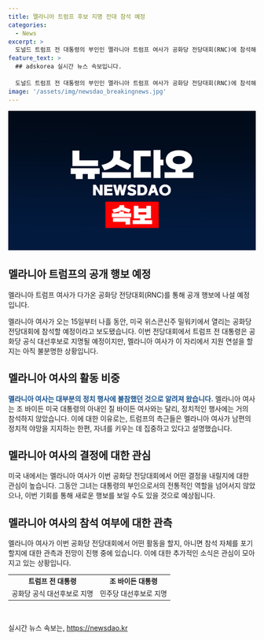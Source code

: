 ```yaml
---
title: 멜라니아 트럼프 후보 지명 전대 참석 예정
categories:
  - News
excerpt: >
  도널드 트럼프 전 대통령의 부인인 멜라니아 트럼프 여사가 공화당 전당대회(RNC)에 참석해 공개 행보에 나설 예정이다. 이로써 공식 대선후보로 지명될 예정인 남편을 지지하며 활발한 활동을 펼 것으로 보인다. 멜라니아 여사는 이전 정치 행사에는 참석하지 않았으나, 이번 행사에서는 연설 여부가 불분명하다. 그녀는 남편의 정치적 야망을 지지하면서 아들을 키우는 데 집중하고 있다는 측근들의 말을 받고 있다.
feature_text: >
  ## adskorea 실시간 뉴스 속보입니다.

  도널드 트럼프 전 대통령의 부인인 멜라니아 트럼프 여사가 공화당 전당대회(RNC)에 참석해 공개 행보에 나설 예정이다. 이로써 공식 대선후보로 지명될 예정인 남편을 지지하며 활발한 활동을 펼 것으로 보인다. 멜라니아 여사는 이전 정치 행사에는 참석하지 않았으나, 이번 행사에서는 연설 여부가 불분명하다. 그녀는 남편의 정치적 야망을 지지하면서 아들을 키우는 데 집중하고 있다는 측근들의 말을 받고 있다.
image: '/assets/img/newsdao_breakingnews.jpg'
---
```


<p><img src="/assets/img/newsdao_breakingnews.jpg" alt="adskorea 속보" /></p>

<h2 data-ke-size="size26">멜라니아 트럼프의 공개 행보 예정</h2>

<p>멜라니아 트럼프 여사가 다가온 공화당 전당대회(RNC)를 통해 공개 행보에 나설 예정입니다.</p>

<p data-ke-size="size16">멜라니아 여사가 오는 15일부터 나흘 동안, 미국 위스콘신주 밀워키에서 열리는 공화당 전당대회에 참석할 예정이라고 보도됐습니다. 이번 전당대회에서 트럼프 전 대통령은 공화당 공식 대선후보로 지명될 예정이지만, 멜라니아 여사가 이 자리에서 지원 연설을 할지는 아직 불분명한 상황입니다.</p>

<h2 data-ke-size="size26">멜라니아 여사의 활동 비중</h2>

<p><b><span style="color: #1a5490;">멜라니아 여사는 대부분의 정치 행사에 불참했던 것으로 알려져 왔습니다.</span></b> 멜라니아 여사는 조 바이든 미국 대통령의 아내인 질 바이든 여사와는 달리, 정치적인 행사에는 거의 참석하지 않았습니다. 이에 대한 이유로는, 트럼프의 측근들은 멜라니아 여사가 남편의 정치적 야망을 지지하는 한편, 자녀를 키우는 데 집중하고 있다고 설명했습니다.</p>

<h2 data-ke-size="size26">멜라니아 여사의 결정에 대한 관심</h2>

<p>미국 내에서는 멜라니아 여사가 이번 공화당 전당대회에서 어떤 결정을 내릴지에 대한 관심이 높습니다. 그동안 그녀는 대통령의 부인으로서의 전통적인 역할을 넘어서지 않았으나, 이번 기회를 통해 새로운 행보를 보일 수도 있을 것으로 예상됩니다.</p>

<h2 data-ke-size="size26">멜라니아 여사의 참석 여부에 대한 관측</h2>

<p>멜라니아 여사가 이번 공화당 전당대회에서 어떤 활동을 할지, 아니면 참석 자체를 포기할지에 대한 관측과 전망이 진행 중에 있습니다. 이에 대한 추가적인 소식은 관심이 모아지고 있는 상황입니다.</p>

<table>
    <tr>
        <td style="text-align: center; height: 17px;"><b>트럼프 전 대통령</b></td>
        <td style="text-align: center; height: 17px;"><b>조 바이든 대통령</b></td>
    </tr>
    <tr>
        <td style="text-align: center; height: 17px;">공화당 공식 대선후보로 지명</td>
        <td style="text-align: center; height: 17px;">민주당 대선후보로 지명</td>
    </tr>
</table>

<p data-ke-size="size16">&nbsp;</p>
실시간 뉴스 속보는, <a href="https://newsdao.kr" rel="dofollow">https://newsdao.kr</a>



